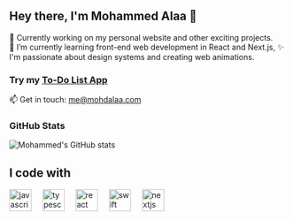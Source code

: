 ## Hey there, I'm Mohammed Alaa 👋

🔭 Currently working on my personal website and other exciting projects.  
🌱 I’m currently learning front-end web development in React and Next.js,
✨ I'm passionate about design systems and creating web animations.

### Try my [To-Do List App](https://todo-app-mohdalaa.vercel.app)

📫 Get in touch: [me@mohdalaa.com](mailto:me@mohdalaa.com)


### GitHub Stats
![Mohammed's GitHub stats](https://github-readme-stats.vercel.app/api?username=m7md1alaa&hide=contribs,prs)

 <h2 align="left">I code with</h2>   <div align="left">   <img src="https://cdn.jsdelivr.net/gh/devicons/devicon/icons/javascript/javascript-original.svg" height="40" alt="javascript logo"  />   <img width="12" />   <img src="https://cdn.jsdelivr.net/gh/devicons/devicon/icons/typescript/typescript-original.svg" height="40" alt="typescript logo"  />   <img width="12" />   <img src="https://cdn.jsdelivr.net/gh/devicons/devicon/icons/react/react-original.svg" height="40" alt="react logo"  />   <img width="12" />   <img src="https://cdn.jsdelivr.net/gh/devicons/devicon/icons/swift/swift-original.svg" height="40" alt="swift logo"  />   <img width="12" />   <img src="https://cdn.jsdelivr.net/gh/devicons/devicon/icons/nextjs/nextjs-original.svg" height="40" alt="nextjs logo"  /> </div> 
